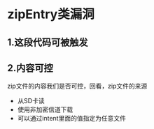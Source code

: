 # zipEntry类漏洞

## 1.这段代码可被触发



## 2.内容可控

zip文件的内容我们是否可控，回看，zip文件的来源

* 从SD卡读
* 使用非加密信道下载
* 可以通过intent里面的值指定为任意文件
